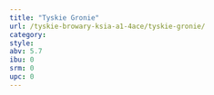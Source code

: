 ```yaml
---
title: "Tyskie Gronie"
url: /tyskie-browary-ksia-a1-4ace/tyskie-gronie/
category: 
style: 
abv: 5.7
ibu: 0
srm: 0
upc: 0
---
```


